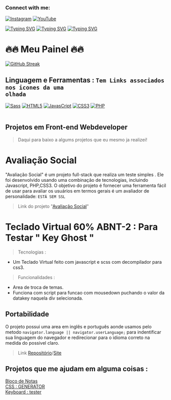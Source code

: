 ### Connect with me:

[![Instagram](https://img.shields.io/badge/Instagram-E4405F?style=for-the-badge&logo=instagram&logoColor=white)](https://www.instagram.com/lucasbrazilianman/)
[![YouTube](https://img.shields.io/badge/YouTube-FF0000?style=for-the-badge&logo=youtube&logoColor=white)](https://www.youtube.com/channel/UCJl66HCYI3ClojPwhPdI9VA)

[![Typing SVG](https://readme-typing-svg.demolab.com?font=Fira+Code&size=42&duration=2&pause=1000&color=F70000&center=true&random=false&width=1200&height=155&lines=++++++++++++++++++++Ol%C3%A1+!+Eu+sou+o+Lucas+%F0%9F%96%90%EF%B8%8F+)](https://git.io/typing-svg)
[![Typing SVG](https://readme-typing-svg.demolab.com?font=Fira+Code&size=36&pause=1000&color=F70000&center=true&random=false&width=1200&height=155&lines=Entusiasta+em+front-end%2C+que+estuda+solo+aut%C3%B4nomo+.;Nas+horas+vagas+sou+produtor+de+conte%C3%BAdo+)](https://git.io/typing-svg)
[![Typing SVG](https://readme-typing-svg.demolab.com?font=Fira+Code&size=36&duration=1&pause=1000&color=F70000&center=true&random=false&width=1200&height=155&lines=Sou+PCD+-+S%C3%ADndrome+de+Asperger%F0%9F%91%A8%E2%80%8D%F0%9F%91%A6)](https://git.io/typing-svg)
### <p style="display:none;"> Mas mesmo pelas complexidadades a internet tem muito conteúdo por ai de facil acesso e quem se dedica encontra uma forma de aprender.</p>
# 🔥🔥 Meu Painel 🔥🔥
[![GitHub Streak](https://streak-stats.demolab.com?user=touma0dev&theme=gruvbox-duo)](https://git.io/streak-stats)<br>
## Linguagem e Ferramentas : <code>Tem Links associados nos icones da uma olhada</code>
[![Sass]( https://img.shields.io/badge/Sass-CC6699?style=for-the-badge&logo=sass&logoColor=white)](https://github.com/touma0dev/scss-userfuly-route/tree/main)
[![HTML5](  https://img.shields.io/badge/HTML5-E34F26?style=for-the-badge&logo=html5&logoColor=white)]( https://github.com/touma0dev/clock-full-time)
[![JavasCript](https://img.shields.io/badge/JavaScript-323330?style=for-the-badge&logo=javascript&logoColor=F7DF1E)]( https://github.com/touma0dev/function-javascript-)
[![CSS3](https://img.shields.io/badge/CSS3-1572B6?style=for-the-badge&logo=css3&logoColor=white)]( https://github.com/touma0dev/css-helping-typs)
[![PHP](https://img.shields.io/badge/PHP-777BB4?style=for-the-badge&logo=php&logoColor=white)](https://github.com/touma0dev/full-stack-projects/tree/main/Avaliation%20Social)
<br />
<br />

## Projetos em Front-end Webdeveloper
> Daqui para baixo a algums projetos que eu mesmo ja realizei!
# Avaliação Social
"Avaliação Social" é um projeto full-stack que realiza um teste simples . Ele foi desenvolvido usando uma combinação de tecnologias, incluindo Javascript, PHP,CSS3. O objetivo do projeto é fornecer uma ferramenta fácil de usar para avaliar os usuários em termos gerais é um avaliador de personalidade:
`ESTÁ SEM SSL`
>Link do projeto "[Avaliação Social](https://dhardware.rf.gd/formulario?i=1)"

# Teclado Virtual 60% ABNT-2 : Para Testar " Key Ghost "
> Tecnologias :
- Um Teclado Virtual feito com javascript e scss com decompilador para css3.
> Funcionalidades :<br>
 - Area de troca de temas.
 - Funciona com script para funcao com mousedown puchando o valor da datakey naquela div selecionada.
## Portabilidade 
O projeto possui uma area em inglês e português aonde usamos pelo metodo ```navigator.language || navigator.userLanguage;``` para indentificar sua linguagem do navegador e redirecionar para o idioma correto na medida do possivel claro.
>Link  [Repositório](https://github.com/touma0dev/function-javascript-/tree/main/Keyboard%20Virtual%20US%20%20-%20ABNT)/[Site](https://capable-manatee-397450.netlify.app/)

## Projetos que me ajudam em alguma coisas :
[Bloco de Notas](https://blocodenotasaqui.netlify.app/)<br>
[CSS : GENERATOR](https://css-generator-by-touma.netlify.app/)<br>
[Keyboard : tester](https://keyboard-virtual-abnt-2.netlify.app/)<br>
